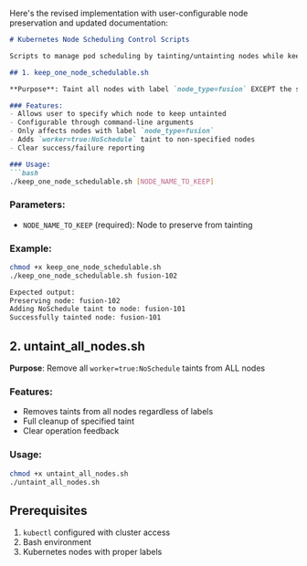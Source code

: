 Here's the revised implementation with user-configurable node preservation and updated documentation:

```markdown
# Kubernetes Node Scheduling Control Scripts

Scripts to manage pod scheduling by tainting/untainting nodes while keeping one node schedulable.

## 1. keep_one_node_schedulable.sh

**Purpose**: Taint all nodes with label `node_type=fusion` EXCEPT the specified node, preventing pod scheduling on tainted nodes.

### Features:
- Allows user to specify which node to keep untainted
- Configurable through command-line arguments
- Only affects nodes with label `node_type=fusion`
- Adds `worker=true:NoSchedule` taint to non-specified nodes
- Clear success/failure reporting

### Usage:
```bash
./keep_one_node_schedulable.sh [NODE_NAME_TO_KEEP]
```

### Parameters:
- `NODE_NAME_TO_KEEP` (required): Node to preserve from tainting

### Example:
```bash
chmod +x keep_one_node_schedulable.sh
./keep_one_node_schedulable.sh fusion-102

Expected output:
Preserving node: fusion-102
Adding NoSchedule taint to node: fusion-101
Successfully tainted node: fusion-101
```

## 2. untaint_all_nodes.sh

**Purpose**: Remove all `worker=true:NoSchedule` taints from ALL nodes

### Features:
- Removes taints from all nodes regardless of labels
- Full cleanup of specified taint
- Clear operation feedback

### Usage:
```bash
chmod +x untaint_all_nodes.sh
./untaint_all_nodes.sh
```

## Prerequisites

1. `kubectl` configured with cluster access
2. Bash environment
3. Kubernetes nodes with proper labels
